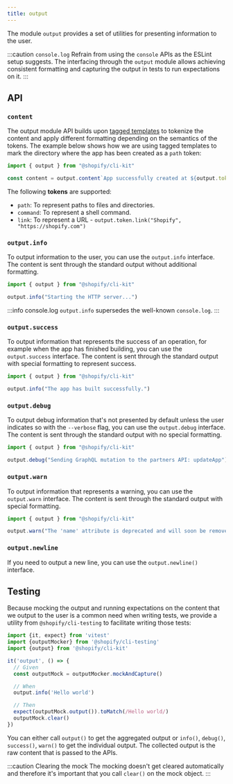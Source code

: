 ```yaml
---
title: output
---
```


The module `output` provides a set of utilities for presenting information to the user.

:::caution `console.log`
Refrain from using the `console` APIs as the ESLint setup suggests. The interfacing through the `output` module allows achieving consistent formatting and capturing the output in tests to run expectations on it.
:::

## API

### `content`

The output module API builds upon [tagged templates](https://developer.mozilla.org/en-US/docs/Web/JavaScript/Reference/Template_literals#tagged_templates) to tokenize the content and apply different formatting depending on the semantics of the tokens.
The example below shows how we are using tagged templates to mark the directory where the app has been created as a `path` token:

```ts
import { output } from "@shopify/cli-kit"

const content = output.content`App successfully created at ${output.token.path("/path/to/the/app")}`
```

The following **tokens** are supported:

- `path`: To represent paths to files and directories.
- `command`: To represent a shell command.
- `link`: To represent a URL - `output.token.link("Shopify", "https://shopify.com")`


### `output.info`

To output information to the user, you can use the `output.info` interface.
The content is sent through the standard output without additional formatting.

```ts
import { output } from "@shopify/cli-kit"

output.info("Starting the HTTP server...")
```

:::info console.log
`output.info` supersedes the well-known `console.log`.
:::

### `output.success`

To output information that represents the success of an operation, for example when the app has finished building, you can use the `output.success` interface.
The content is sent through the standard output with special formatting to represent success.


```ts
import { output } from "@shopify/cli-kit"

output.info("The app has built successfully.")
```

### `output.debug`

To output debug information that's not presented by default unless the user indicates so with the `--verbose` flag, you can use the `output.debug` interface.
The content is sent through the standard output with no special formatting.

```ts
import { output } from "@shopify/cli-kit"

output.debug("Sending GraphQL mutation to the partners API: updateApp")
```

### `output.warn`

To output information that represents a warning, you can use the `output.warn` interface.
The content is sent through the standard output with special formatting.

```ts
import { output } from "@shopify/cli-kit"

output.warn("The 'name' attribute is deprecated and will soon be removed.")
```

### `output.newline`

If you need to output a new line, you can use the `output.newline()` interface.

## Testing

Because mocking the output and running expectations on the content that we output to the user is a common need when writing tests, we provide a utility from `@shopify/cli-testing` to facilitate writing those tests:

```ts
import {it, expect} from 'vitest'
import {outputMocker} from '@shopify/cli-testing'
import {output} from '@shopify/cli-kit'

it('output', () => {
  // Given
  const outputMock = outputMocker.mockAndCapture()

  // When
  output.info('Hello world')

  // Then
  expect(outputMock.output()).toMatch(/Hello world/)
  outputMock.clear()
})
```

You can either call `output()` to get the aggregated output or `info()`, `debug()`, `success()`, `warn()` to get the individual output. The collected output is the raw content that is passed to the APIs.

:::caution Clearing the mock
The mocking doesn't get cleared automatically and therefore it's important that you call `clear()` on the mock object.
:::
